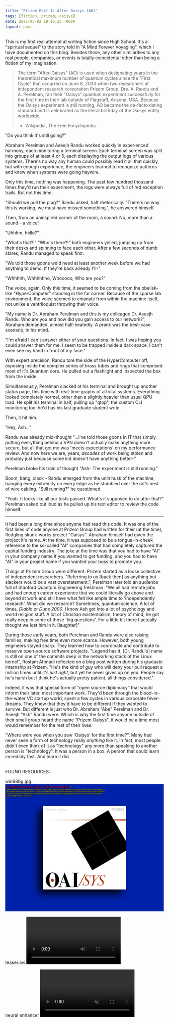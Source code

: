 ```yaml
---
title: "Prizem Part 1: After Oaisys (AO)"
tags: [fiction, prizem, oaisys]
date: 2025-05-02 18:16:23 -0600
layout: post
---
```


This is my first real attempt at writing fiction since High School. It's a "spiritual sequel" to the story told in "A Mind Forever Voyaging", which I have documented on this blog. Besides those, any other similarities to any real people, companies, or events is totally coincidental other than being a fiction of my imagination.

> The term "After-Oaisys" (AO) is used when designating years in the theoretical maximum number of quantum cycles since the "First Cycle" that occurred on June 8, 2033 when two researchers at independent research corporation Prizem Group, Drs. A. Randu and A. Perelman, ran their "Oaisys" quantum experiment successfully for the first time in their lab outside of Flagstaff, Arizona, USA. Because the Oaisys experiment is still running, AO became the de-facto dating standard and is celebrated as the literal birthday of the Oaisys entity worldwide.
> - Wikipedia, The Free Encyclopedia


"Do you think it's still going?"

Abraham Perelman and Aseejh Randu worked quickly in experienced harmony, each monitoring a terminal screen. Each terminal screen was split into groups of at least 4 or 5, each displaying the output logs of various systems. There's no way any human could possibly read it all that quickly, but with enough experience, the engineers learned to recognize patterns and knew when systems were going haywire.

Only this time, nothing was happening. The past few hundred thousand times they'd run their experiment, the logs were always full of red exception trails. But not this time.

"Should we pull the plug?" Randu asked, half rhetorically. "There's no way this is working, we must have missed something.", he answered himself.

Then, from an uninspired corner of the room, a sound. No, more than a sound - a voice!

"Uhhhm, hello?"

"What's that?!" "Who's there?!" both engineers yelled, jumping up from their desks and spinning to face each other. After a few seconds of dumb stares, Randu managed to speak first.

"We told those goons we'd need at least another week before we had anything to demo. If they're back already I'll-"

"Whhhhh, Whhhhhho, Whooooo, Who are you?" 

The voice, again. Only this time, it seemed to be coming from the obelisk-like "HyperComputer" standing in the far corner. Because of the sparse lab environment, the voice seemed to emanate from within the machine itself, not unlike a ventriloquist throwing their voice.

"My name is Dr. Abraham Perelman and this is my colleague Dr. Aseejh Randu. Who are you and how did you gain access to our network?", Abraham demanded, almost half-heatedly. A prank was the best-case scenario, in his mind.

"I'm afraid I can't answer either of your questions. In fact, I was hoping you could answer them for me. I seem to be trapped inside a dark space, I can't even see my hand in front of my face."

With expert precision, Randu tore the side of the HyperComputer off, exposing inside the complex series of brass tubes and rings that comprised most of it's Quantum core. He pulled out a flashlight and inspected the box from the inside.

Simultaneously, Perelman clacked at his terminal and brought up another status page, this time with real-time graphs of all vital systems. Everything looked completely normal, other than a slightly heavier than usual QPU load. He split his terminal in half, pulling up "qtop", the custom CLI monitoring tool he'd has his last graduate student write.

Then, it hit him.

"Hey, Ash..."

Randu was already mid-thought "...I've told those goons in IT that simply putting everything behind a VPN doesn't actually make anything more secure, but all that got me was 'meets expectations' on my performance review. And now here we are, years, _decades_ of work being stolen and probably just because some kid doesn't have anything better-"

Perelman broke his train of thought "Ash- The experiment is still running."

Boom, bang, clack - Randu emerged from the unlit husk of the machine, banging every extremity on every edge as he stumbled over the rat's nest of wire cabling. "Still running?" he questioned.

"Yeah. It looks like all our tests passed. What's it supposed to do after that?" Perelman asked out loud as he pulled up his text editor to review the code himself.

<hr>

It had been a long time since anyone had read this code. It was one of the first lines of code anyone at Prizem Group had written for their (at the time), fledgling skunk-works project "Oaisys". Abraham himself had given the project it's name. At the time, it was supposed to be a tongue-in-cheek reference to the so-called "AI" companies that had completely captured the capital funding industry. The joke at the time was that you had to have "AI" in your company name if you wanted to get funding, and you had to have "AI" in your project name if you wanted your boss to promote you.

Things at Prizem Group were different. Prizem started as a loose collective of independent researchers. "Referring to us [back then] as anything but slackers would be a vast overstatement.", Perelman later told an audience full of Stanford Quantum Engineering freshman. "We all had remote jobs and had enough career experience that we could literally go above and beyond at work and still have what felt like ample time to 'independently research'. What did we research? Sometimes, quantum science. A lot of times, _Diablo_ or _Dune 2000_. I know Ash got into a lot of psychology and world religion stuff. A lot of Christian existentialism, theory of mind, he got really deep in some of those 'big questions'. For a little bit there I actually thought we lost him in it. [laughter]"

During those early years, both Perelman and Randu were also raising families, making free time even more scarce. However, both young engineers stayed sharp. They learned how to coordinate and contribute to massive open-source software projects. "Legend has it, [Dr. Randu's] name is still on one of the commits deep in the networking stack of the Linux kernel", Rostam Ahmadi reflected on a blog post written during his graduate internship at Prizem. "He's the kind of guy who will deny your pull request a million times until it's _just right_, but yet he never gives up on you. People say he's harsh but I think he's actually pretty patient, all things considered."

Indeed, it was that special form of "open source diplomacy" that would inform their later, most important work. They'd been through the blood-in-the-water VC startup world, spent a few cycles in various corporate fever-dreams. They knew that they'd have to be different if they wanted to survive. But different is just who Dr. Abraham "Abe" Perelman and Dr. Aseejh "Ash" Randu were. Which is why the first time anyone outside of their small group heard the name "Prizem Oaisys", it would be a time most would remember for the rest of their lives.

"Where were you when you saw 'Oaisys' for the first time?". Many had never seen a form of technology really _anything_ like it. In fact, most people didn't even think of it as "technology" any more than speaking to another person is "technology". It was a person in a box. A person that could learn incredibly fast. And learn it did.

<br>
FOUND RESOURCES:

win98bg.jpg
![win98bg.jpg](/assets/images/posts/prizem-part-1-postoaisys-ao/win98bg.jpg)

teaser.avi
<video controls>
  <source src="/assets/images/posts/prizem-part-1-postoaisys-ao/teaser.webm" type="video/webm">
</video>

neural enhancer
<video autoplay loop muted>
  <source src="/assets/images/posts/prizem-part-1-postoaisys-ao/zoneplate.webm" type="video/webm">
</video>
